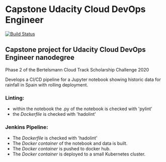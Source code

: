 # Capstone Udacity Cloud DevOps Engineer

[![Build Status](http://ec2-13-59-92-215.us-east-2.compute.amazonaws.com:8080/buildStatus/icon?job=Capstone_Udacity_DevOps_Engineer%2Fmaster&subject=Jenkins%20CI&style=plastic)](http://ec2-13-59-92-215.us-east-2.compute.amazonaws.com:8080/blue/organizations/jenkins/Capstone_Udacity_DevOps_Engineer/activity/)

## Capstone project for Udacity Cloud DevOps Engineer nanodegree
Phase 2 of the Bertelsmann Cloud Track Scholarship Challenge 2020

Develops a CI/CD pipeline for a Jupyter notebook showing historic data for rainfall in Spain with rolling deployment.

### Linting:
 * within the notebook the .py of the notebook is checked with 'pylint'
 * the _Dockerfile_ is checked with 'hadolint'

### Jenkins Pipeline:
* The _Dockerfile_ is checked with 'hadolint'
* The _Docker container_ of the notebook and data is built.
* The _Docker container_ is pushed to docker hub.
* The _Docker container_ is deployed to a small Kubernetes cluster.
